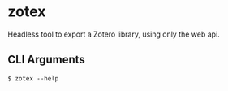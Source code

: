 # zotex
Headless tool to export a Zotero library, using only the web api.

## CLI Arguments
<!-- cli-help-start -->
```console
$ zotex --help
```
<!-- cli-help-end -->

